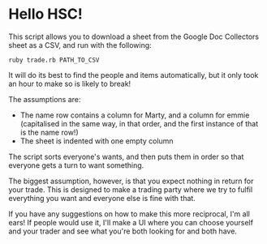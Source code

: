 # Hello HSC!

This script allows you to download a sheet from the Google Doc Collectors sheet as a CSV, and run with the following:

`ruby trade.rb PATH_TO_CSV`

It will do its best to find the people and items automatically, but it only took an hour to make so is likely to break!

The assumptions are:

- The name row contains a column for Marty, and a column for emmie (capitalised in the same way, in that order, and the first instance of that is the name row!)
- The sheet is indented with one empty column

The script sorts everyone's wants, and then puts them in order so that everyone gets a turn to want something.

The biggest assumption, however, is that you expect nothing in return for your trade. This is designed to make a trading party where we try to fulfil everything you want and everyone else is fine with that.

If you have any suggestions on how to make this more reciprocal, I'm all ears! If people would use it, I'll make a UI where you can choose yourself and your trader and see what you're both looking for and both have.
